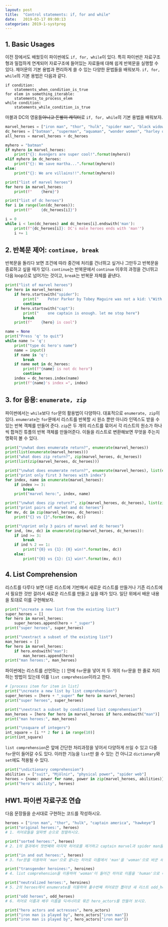 ```yaml
---
layout: post
title:  "Control statements: if, for and while"
date:   2019-03-17 09:00:13
categories: 2019-1-systprog
---
```


## 1. Basic Usages

이전 장에서도 배웠듯이 파이썬에도 `if, for, while`이 있다. 특히 파이썬은 자료구조형과 밀접하게 연계되어 자료구조에 들어있는 자료들에 대해 쉽게 반복문을 실행할 수 있다. 제어문의 기본 용법과 편리하게 쓸 수 있는 다양한 문법들을 배워보자. `if, for, while`의 기본 용법은 다음과 같다.

```
if condition:
	statements_when_condition_is_true
for elem in something_iterable:
	statements_to_process_elem
while condition:
	statements_while_condition_is_true
```

마블과 DC의 영웅들~~아니고 돈벌이 캐릭터~~로 `if, for, while`의 기본 용법을 배워보자. 

```python
marvel_heroes = ["iron man", "thor", "hulk", "spider man", "black widow", "capt. america", "capt. marvel"]
dc_heroes = ["batman", "superman", "aquaman", "wonder women", "harley quinn"]
all_heros = marvel_heroes + dc_heroes

myhero = "batman"
if myhero in marvel_heroes:
    print("{}: Avengers are super cool!".format(myhero))
elif myhero in dc_heroes:
    print("{}: We save martha...".format(myhero))
else:
    print("{}: We are villains!!".format(myhero))

print("list of marvel heroes")
for hero in marvel_heroes:
    print(f"    {hero}")

print("list of dc heroes")
for i in range(len(dc_heroes)):
    print(f"    {dc_heroes[i]}")

i = 0
while i < len(dc_heroes) and dc_heroes[i].endswith('man'):
    print(f"{dc_heroes[i]}: DC's male heroes ends with 'man'")
    i += 1
```


## 2. 반복문 제어: `continue, break`

반복문을 돌리다 보면 조건에 따라 중간에 처리를 건너뛰고 싶거나 그만두고 반복문을 종료하고 싶을 때가 있다. `continue`는 반복문에서 `continue` 이후의 과정을 건너뛰고 다음 loop으로 넘어가는 것이고, `break`는 반복문 자체를 끝낸다.

```python
print("list of marvel heroes")
for hero in marvel_heroes:
    if hero.startswith("spider"):
        print("    Peter Parker by Tobey Maguire was not a kid: \"With great power comes great responsibility.\"")
        continue
    if hero.startswith("capt"):
        print("    one captain is enough. let me stop here")
        break
    print(f"    {hero} is cool")

name = None
print("Press 'q' to quit")
while name != 'q':
    print("type dc hero's name")
    name = input()
    if name is 'q':
        break
    if name not in dc_heroes:
        print(f"{name} is not dc hero")
        continue
    index = dc_heroes.index(name)
    print(f"{name}'s index =", index)
```

## 3. for 응용: `enumerate, zip`

파이썬에서는 `while`보다 `for`문의 활용법이 다양하다. 대표적으로 `enumerate, zip`이 있다. `enumerate`는 `for`문에서 리스트를 반복할 시 원소 뿐만 아니라 인덱스도 받을 수 있는 반복 객체를 만들어 준다. `zip`은 두 개의 리스트를 묶어서 각 리스트의 원소가 하나씩 합쳐진 튜플의 반복 객체를 만들어준다. 이들을 리스트로 변환해보면 무엇을 주는지 명확히 볼 수 있다.
```python
print("\nwhat does enumerate return?", enumerate(marvel_heroes))
print(list(enumerate(marvel_heroes)))
print("what does zip return?", zip(marvel_heroes, dc_heroes))
print(list(zip(marvel_heroes, dc_heroes)))
```

```python
print("\nwhat does enumerate return?", enumerate(marvel_heroes), list(enumerate(marvel_heroes)))
print("print only first 3 heroes with index")
for index, name in enumerate(marvel_heroes):
    if index >= 3:
        break
    print("marvel hero:", index, name)

print("\nwhat does zip return?", zip(marvel_heroes, dc_heroes), list(zip(marvel_heroes, dc_heroes)))
print("print pairs of marvel and dc heroes")
for mv, dc in zip(marvel_heroes, dc_heroes):
    print("{} vs {}".format(mv, dc))

print("\nprint only 3 pairs of marvel and dc heroes")
for ind, (mv, dc) in enumerate(zip(marvel_heroes, dc_heroes)):
    if ind >= 3:
        break
    if ind % 2 == 1:
        print("{0} vs {1}: {0} win!".format(mv, dc))
    else:
        print("{0} vs {1}: {1} win!".format(mv, dc))
```

## 4. List Comprehension

리스트를 다루다 보면 다른 리스트에 기반해서 새로운 리스트를 만들거나 기존 리스트에서 필요한 것만 걸러서 새로운 리스트를 만들고 싶을 때가 있다. 일단 위에서 배운 내용을 토대로 이를 구현해보자.
```python
print("\ncreate a new list from the existing list")
super_heroes = []
for hero in marvel_heroes:
    super_heroes.append(hero + "_super")
print("super heroes", super_heroes)

print("\nextract a subset of the existing list")
man_heroes = []
for hero in marvel_heroes:
    if hero.endswith("man"):
        man_heroes.append(hero)
print("man heroes:", man_heroes)
```

파이썬에는 리스트를 선언하는 `[]` 안에 `for`문을 넣어 저 두 개의 `for`문을 한 줄로 처리하는 방법이 있는데 이를 `list comprehesion`이라고 한다.
```python
# [process item for item in list]
print("\ncreate a new list by list comprehension")
super_heroes = [hero + "_super" for hero in marvel_heroes]
print("super heroes", super_heroes)

print("\nextract a subset by conditioned list comprehension")
man_heroes = [hero for hero in marvel_heroes if hero.endswith("man")]
print("man heroes:", man_heroes)

print("\nsquare of integers")
int_square = [i ** 2 for i in range(10)]
print(int_square)
```

`list comprehension`은 앞에 간단한 처리과정을 넣어서 다양하게 쓰일 수 있고 다중 `for`문이 들어갈 수도 있다. 이러한 기능을 `list`만 쓸 수 있는 건 아니고 `dictionary`와 `set`에도 적용될 수 있다.

```python
print("\ndictionary comprehension")
abilities = ["suit", "Mjölnir", "physical power", "spider web"]
heroes = {name: power for name, power in zip(marvel_heroes, abilities)}
print("hero's ability", heroes)
```



## HW1. 파이썬 자료구조 연습

다음 문장들을 순서대로 구현하는 코드를 작성하시오.

```python
heroes = ["iron man", "thor", "hulk", "captain america", "hawkeye"]
print("original heroes:", heroes)
# 1. 히어로들을 알파벳 순으로 정렬하시오.

print("sorted heroes:", heroes)
# 2. 1의 결과에서 첫번째와 마지막 히어로를 제거하고 captain marvel과 spider man을 추가하시오.

print("in and out heroes:", heroes)
# 3. for문을 이용하여 'man'으로 끝나는 히어로 이름에서 'man'을 'woman'으로 바꾼 새 리스트 heroines를 만드시오.

print("transgender heroines:", heroines)
# 4. list comprehension을 이용하여 'woman'이 들어간 히어로 이름을 'human'으로 바꾼 새 리스트 neutralized_heroes를 만드시오.

print("neutralized heroes:", heroines)
# 5. 2의 heroes에서 enumerate를 이용하여 홀수번째 히어로만 뽑아낸 새 리스트 odd_heroes를 만드시오.

print("odd heroes", odd_heroes)
# 6. 히어로 이름과 배우 이름을 딕셔너리로 묶은 hero_actors를 만들어 보시오.

print("hero actors and actresses", hero_actors)
print("iron man is played by", hero_actors["iron man"])
print("iron man is played by", hero_actors["iron man"])

```







